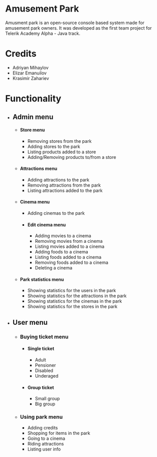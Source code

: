 # Amusement Park
Amusment park is an open-source console based system made for amusement park owners. It was developed as the first team project for Telerik Academy Alpha - Java track.
# Credits
- Adriyan Mihaylov
- Elizar Emanuilov
- Krasimir Zahariev

# Functionality
- ## Admin menu
	- #### Store menu
		- Removing stores from the park
		- Adding stores to the park
		- Listing products added to a store
		- Adding/Removing products to/from a store
	- #### Attractions menu
		- Adding attractions to the park
		- Removing attractions from the park
		- Listing attractions added to the park
	- #### Cinema menu
		- Adding cinemas to the park
		- #### Edit cinema menu
			- Adding movies to a cinema
			- Removing movies from a cinema
			- Listing movies added to a cinema
			- Adding foods to a cinema
			- Listing foods added to a cinema
			- Removing foods added to a cinema
			- Deleting a cinema
	- #### Park statistics menu
		- Showing statistics for the users in the park
		- Showing statistics for the attractions in the park
		- Showing statistics for the cinemas in the park
		- Showing statistics for the stores in the park

- ## User menu
	- ### Buying ticket menu
		- #### Single ticket
			- Adult
			- Pensioner
			- Disabled
			- Underaged
		- #### Group ticket
			- Small group
			- Big group
	- ### Using park menu
		- Adding credits
		- Shopping for items in the park
		- Going to a cinema
		- Riding attractions
		- Listing user info